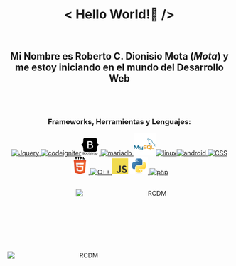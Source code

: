 <h1 align="center">< Hello World!👋 /></h1>
<br>
<h2 align="center">Mi Nombre es <b>Roberto C. Dionisio Mota</b> (<i>Mota</i>) y me estoy iniciando en el mundo del <b>Desarrollo Web</b></h2>
<br>
<br>
<h3 align="center">Frameworks, Herramientas y Lenguajes:</h2>

<!--lenguajes-->
<p align="center"> 
<!--Jquery--><a href="https://jquery.com/" target="_blank" rel="noreferrer"> <img src="https://images.squarespace-cdn.com/content/v1/5d092c5193b409000129adc4/1561156687619-4HL4TCIN7ZFNF2DZCSOZ/jquery+logo.png" alt="Jquery" width="40" height="40"></a><!--Codeigniter--><a href="https://codeigniter.com/" target="_blank" rel="noreferrer"> <img src="https://www.offset101.com/wp-content/uploads/2018/10/codeigniter.png" alt="codeigniter" width="40" height="40"></a><!--Boostrap--><a href="https://getbootstrap.com" target="_blank" rel="noreferrer"><img src="https://raw.githubusercontent.com/devicons/devicon/master/icons/bootstrap/bootstrap-plain-wordmark.svg" alt="bootstrap" width="40" height="40"/></a><!--MariaDB--><a href="https://mariadb.org/" target="_blank" rel="noreferrer"> <img src="https://download.zone/wp-content/uploads/2019/11/mariadb-download-e1638004778846.png" alt="mariadb" width="50" height="50"> </a><!--mysql--><a href="https://www.mysql.com/" target="_blank" rel="noreferrer"><img src="https://raw.githubusercontent.com/devicons/devicon/master/icons/mysql/mysql-original-wordmark.svg" alt="mysql" width="50" height="50"/></a><!--Linux--><a href="https://www.linux.org/" target="_blank" rel="noreferrer"><img src="https://www3.gobiernodecanarias.org/medusa/ecoblog/jlorsal/files/2013/10/Linux-icon.png" alt="linux" width="40" height="40"></a><!--Android--><a href="https://developer.android.com" target="_blank" rel="noreferrer"><img src="https://help.cyberglobalnet.com/images/icons/android.png" alt="android" width="40" height="40"/></a><!--CSS--><a href="https://www.w3.org/Style/CSS/" target="_blank" rel="noreferrer"> <img src="https://blastcoding.com/wp-content/uploads/2018/10/CSS3.png" alt="CSS" width="40" height="40"></a><!--HTML5--><a href="https://www.w3.org/html/" target="_blank" rel="noreferrer"><img src="https://raw.githubusercontent.com/devicons/devicon/master/icons/html5/html5-original-wordmark.svg" alt="html5" width="40" height="40" data-iml="28067.599999904633"></a><!--C++--><a href="https://isocpp.org/" target="_blank" rel="noreferrer"> <img src="https://liveedu-app-backend-files-prod.s3.amazonaws.com/media/user_pics/17/07/image_N6jHBgP.png" alt="C++" width="30" height="35"></a><!--JavaScript--><a href="https://developer.mozilla.org/en-US/docs/Web/JavaScript" target="_blank" rel="noreferrer"> <img src="https://raw.githubusercontent.com/devicons/devicon/master/icons/javascript/javascript-original.svg" alt="javascript" width="37" height="37" data-iml="28254"></a> <!--Python--><a href="https://www.python.org" target="_blank" rel="noreferrer"><img src="https://raw.githubusercontent.com/devicons/devicon/master/icons/python/python-original.svg" alt="python" width="40" height="40"/></a><!--php--><a href="https://www.php.net/" target="_blank" rel="noreferrer"> <img src="https://images.vexels.com/media/users/3/166470/isolated/lists/73835fa38fba6d35aff9de603dc5044a-icono-de-lenguaje-de-programacion-php.png" alt="php" width="50" height="50"></a>
</p>

<br>
<!--Estadisticas-->
<div align="center">
 <img align="right" src="https://github-readme-stats.vercel.app/api?username=RCDM-16&show_icons=true&locale=es&theme=dark" alt="RCDM" height="140" width="350" />
 <img align="left" src="https://github-readme-stats.vercel.app/api/top-langs?username=RCDM-16&show_icons=true&locale=es&layout=compact&theme=dark" alt="RCDM"  height="140" width="350"/>
</div>
